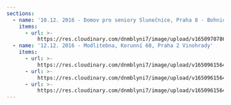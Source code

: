 ```yaml
---
sections:
  - name: '10.12. 2016 - Domov pro seniory Slunečnice, Praha 8 - Bohnice'
    items:
      - url: >-
          https://res.cloudinary.com/dnmblyni7/image/upload/v1650970786/Galerie/SOP8_2016_12_10_1_fu83mc.jpg
  - name: '12.12. 2016 - Modlitebna, Korunní 60, Praha 2 Vinohrady'
    items:
      - url: >-
          https://res.cloudinary.com/dnmblyni7/image/upload/v1650961564/Galerie/SOP8_2016_12_12_1_g7vgme.jpg
      - url: >-
          https://res.cloudinary.com/dnmblyni7/image/upload/v1650961564/Galerie/SOP8_2016_12_12_2_vvgq0n.jpg
      - url: >-
          https://res.cloudinary.com/dnmblyni7/image/upload/v1650961564/Galerie/SOP8_2016_12_12_3_z7yxyu.jpg
---
```


